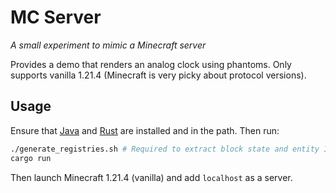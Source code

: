 # MC Server

*A small experiment to mimic a Minecraft server*

Provides a demo that renders an analog clock using phantoms. Only supports vanilla 1.21.4 (Minecraft is very picky about protocol versions).

## Usage

Ensure that [Java](https://formulae.brew.sh/formula/openjdk) and [Rust](https://rustup.rs) are installed and in the path. Then run:

```sh
./generate_registries.sh # Required to extract block state and entity IDs from the official binaries
cargo run
```

Then launch Minecraft 1.21.4 (vanilla) and add `localhost` as a server.
